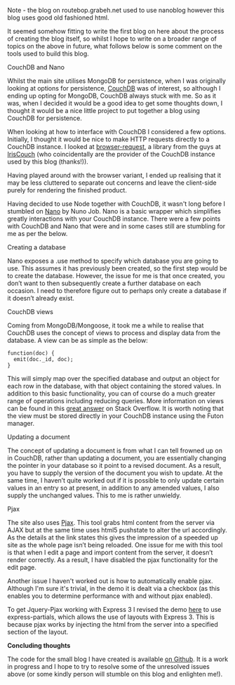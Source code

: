 
Note - the blog on routebop.grabeh.net used to use nanoblog however this blog uses good old fashioned html.

It seemed somehow fitting to write the first blog on here about the process of creating the blog itself, so whilst I hope to write on a broader range of topics on the above in future, what follows below is some comment on the tools used to build this blog.

CouchDB and Nano

Whilst the main site utilises MongoDB for persistence, when I was originally looking at options for persistence, [CouchDB](http://couchdb.apache.org/) was of interest, so although I ending up opting for MongoDB, CouchDB always stuck with me. So as it was, when I decided it would be a good idea to get some thoughts down, I thought it would be a nice little project to put together a blog using CouchDB for persistence.

When looking at how to interface with CouchDB I considered a few options. Initially, I thought it would be nice to make HTTP requests directly to a CouchDB instance. I looked at [browser-request](https://github.com/iriscouch/browser-request), a library from the guys at [IrisCouch](http://www.iriscouch.com) (who coincidentally are the provider of the CouchDB instance used by this blog (thanks!)).

Having played around with the browser variant, I ended up realising that it may be less cluttered to separate out concerns and leave the client-side purely for rendering the finished product.

Having decided to use Node together with CouchDB, it wasn't long before I stumbled on [Nano](http://github.com/dscape/nano) by Nuno Job. Nano is a basic wrapper which simplifies greatly interactions with your CouchDB instance. There were a few points with CouchDB and Nano that were and in some cases still are stumbling for me as per the below.

Creating a database

Nano exposes a .use method to specify which database you are going to use. This assumes it has previously been created, so the first step would be to create the database. However, the issue for me is that once created, you don’t want to then subsequently create a further database on each occasion. I need to therefore figure out to perhaps only create a database if it doesn’t already exist.

CouchDB views

Coming from MongoDB/Mongoose, it took me a while to realise that CouchDB uses the concept of views to process and display data from the database. A view can be as simple as the below:

    function(doc) {
      emit(doc._id, doc);
    }

This will simply map over the specified database and output an object for each row in the database, with that object containing the stored values. In addition to this basic functionality, you can of course do a much greater range of operations including reducing queries. More information on views can be found in this [great answer](http://stackoverflow.com/a/7112722/1242579) on Stack Overflow. It is worth noting that the view must be stored directly in your CouchDB instance using the Futon manager.

Updating a document

The concept of updating a document is from what I can tell frowned up on in CouchDB, rather than updating a document, you are essentially changing the pointer in your database so it point to a revised document. As a result, you have to supply the version of the document you wish to update. At the same time, I haven’t quite worked out if it is possible to only update certain values in an entry so at present, in addition to any amended values, I also supply the unchanged values. This to me is rather unwieldy.

Pjax

The site also uses [Pjax](http://pjax.heroku.com). This tool grabs html content from the server via AJAX but at the same time uses html5 pushstate to alter the url accordingly. As the details at the link states this gives the impression of a speeded up site as the whole page isn’t being reloaded. One issue for me with this tool is that when I edit a page and import content from the server, it doesn’t render correctly. As a result, I have disabled the pjax functionality for the edit page.

Another issue I haven't worked out is how to automatically enable pjax. Although I'm sure it's trivial, in the demo it is dealt via a checkbox (as this enables you to determine performance with and without pjax enabled).

To get Jquery-Pjax working with Express 3 I revised the demo [here](https://github.com/dakatsuka/express-pjax) to use express-partials, which allows the use of layouts with Express 3\. This is because pjax works by injecting the html from the server into a specified section of the layout.

**Concluding thoughts**

The code for the small blog I have created is available [on Github](http://www.github.com/grabbeh/nanoblog). It is a work in progress and I hope to try to resolve some of the unresolved issues above (or some kindly person will stumble on this blog and enlighten me!).


